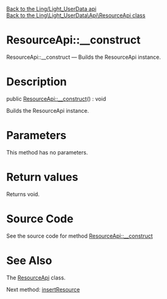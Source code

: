 [Back to the Ling/Light_UserData api](https://github.com/lingtalfi/Light_UserData/blob/master/doc/api/Ling/Light_UserData.md)<br>
[Back to the Ling\Light_UserData\Api\ResourceApi class](https://github.com/lingtalfi/Light_UserData/blob/master/doc/api/Ling/Light_UserData/Api/ResourceApi.md)


ResourceApi::__construct
================



ResourceApi::__construct — Builds the ResourceApi instance.




Description
================


public [ResourceApi::__construct](https://github.com/lingtalfi/Light_UserData/blob/master/doc/api/Ling/Light_UserData/Api/ResourceApi/__construct.md)() : void




Builds the ResourceApi instance.




Parameters
================

This method has no parameters.


Return values
================

Returns void.








Source Code
===========
See the source code for method [ResourceApi::__construct](https://github.com/lingtalfi/Light_UserData/blob/master/Api/ResourceApi.php#L40-L45)


See Also
================

The [ResourceApi](https://github.com/lingtalfi/Light_UserData/blob/master/doc/api/Ling/Light_UserData/Api/ResourceApi.md) class.

Next method: [insertResource](https://github.com/lingtalfi/Light_UserData/blob/master/doc/api/Ling/Light_UserData/Api/ResourceApi/insertResource.md)<br>

